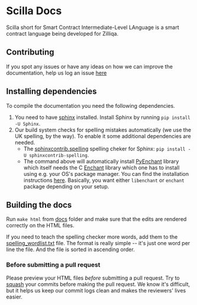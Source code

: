 # Scilla Docs

Scilla short for Smart Contract Intermediate-Level LAnguage is a smart contract
language being developed for Zilliqa.

## Contributing

If you spot any issues or have any ideas on how we can improve the
documentation, help us log an issue
[here](https://github.com/Zilliqa/scilla-docs/issues)

## Installing dependencies

To compile the documentation you need the following dependencies.

1. You need to have [sphinx](http://www.sphinx-doc.org/en/master/) installed.
   Install Sphinx by running `pip install -U Sphinx`.
2. Our build system checks for spelling mistakes automatically (we use the UK
   spelling, by the way). To enable it some additional dependencies are needed.
   - The [sphinxcontrib.spelling][spelling] spelling cheker for Sphinx:
   `pip install -U sphinxcontrib-spelling`.
   - The command above will automatically install [PyEnchant][pyenchant] library
     which itself needs the C [Enchant][enchant] library which one has to
     install using e.g. your OS's package manager. You can find the installation
     instructions [here][enchant-install]. Basically, you want either
     `libenchant` or `enchant` package depending on your setup.

[spelling]: https://sphinxcontrib-spelling.readthedocs.io/en/latest/index.html
[pyenchant]: https://pyenchant.github.io/pyenchant/index.html
[enchant]: https://www.abisource.com/projects/enchant/
[enchant-install]: https://pyenchant.github.io/pyenchant/install.html#installing-the-enchant-c-library
   
## Building the docs
   
Run `make html` from [docs](./docs/) folder and make sure that the edits are rendered
correctly on the HTML files.

If you need to teach the spelling checker more words, add them to the
[spelling_wordlist.txt](./docs/source/spelling_wordlist.txt) file. The format is
really simple -- it's just one word per line the file. And the file is sorted in
ascending order.

### Before submitting a pull request

Please preview your HTML files _before_ submitting a pull request. Try to
[squash](https://blog.github.com/2016-04-01-squash-your-commits/) your commits
before making the pull request. We know it's difficult, but it helps us keep our
commit logs clean and makes the reviewers' lives easier.

